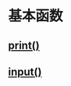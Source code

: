 # 基本函数
## [print()](https://github.com/Gyxqq/python_learn/blob/main/%E5%9F%BA%E6%9C%AC%E5%87%BD%E6%95%B0/print.md)
## [input()](https://github.com/Gyxqq/python_learn/blob/main/%E5%9F%BA%E6%9C%AC%E5%87%BD%E6%95%B0/input.md)

